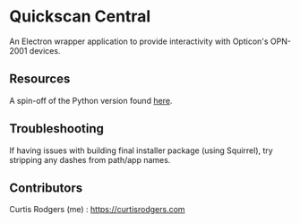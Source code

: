 # Quickscan Central
An Electron wrapper application to provide interactivity with Opticon's OPN-2001 devices.

## Resources
A spin-off of the Python version found [here](https://majid.info/blog/a-python-driver-for-the-symbol-cs-1504-bar-code-scanner/).


## Troubleshooting
If having issues with building final installer package (using Squirrel), try stripping any dashes from path/app names.


## Contributors

Curtis Rodgers (me) : https://curtisrodgers.com